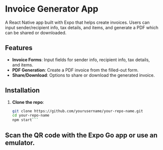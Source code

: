 # Invoice Generator App

A React Native app built with Expo that helps create invoices. Users can input sender/recipient info, tax details, and items, and generate a PDF which can be shared or downloaded.

## Features

- **Invoice Forms**: Input fields for sender info, recipient info, tax details, and items.
- **PDF Generation**: Create a PDF invoice from the filled-out form.
- **Share/Download**: Options to share or download the generated invoice.

## Installation

1. **Clone the repo**:
   ```bash
   git clone https://github.com/yourusername/your-repo-name.git
   cd your-repo-name
   npm start```

## Scan the QR code with the Expo Go app or use an emulator.


   
